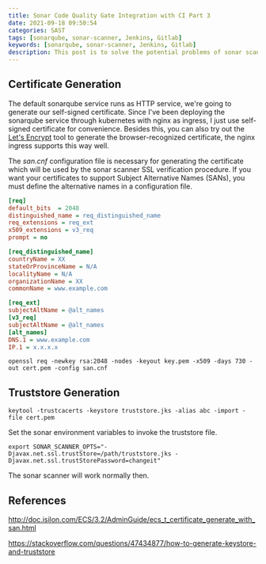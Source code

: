 ```yaml
---
title: Sonar Code Quality Gate Integration with CI Part 3
date: 2021-09-18 09:50:54
categories: SAST
tags: [sonarqube, sonar-scanner, Jenkins, Gitlab]
keywords: [sonarqube, sonar-scanner, Jenkins, Gitlab]
description: This post is to solve the potential problems of sonar scanner TLS verification, if the certificate in use is a self-signed certificate.
---
```

## Certificate Generation

The default sonarqube service runs as HTTP service, we're going to generate our self-signed certificate. Since I've been deploying the sonarqube service through kubernetes with nginx as ingress, I just use self-signed certificate for convenience. Besides this, you can also try out the [Let's Encrypt](https://letsencrypt.org/) tool to generate the browser-recognized certificate, the nginx ingress supports this way well.

The *san.cnf* configuration file is necessary for generating the certificate which will be used by the sonar scanner SSL verification procedure. If you want your certificates to support Subject Alternative Names (SANs), you must define the alternative names in a configuration file.

```ini
[req]
default_bits  = 2048
distinguished_name = req_distinguished_name
req_extensions = req_ext
x509_extensions = v3_req
prompt = no

[req_distinguished_name]
countryName = XX
stateOrProvinceName = N/A
localityName = N/A
organizationName = XX
commonName = www.example.com

[req_ext]
subjectAltName = @alt_names
[v3_req]
subjectAltName = @alt_names
[alt_names]
DNS.1 = www.example.com
IP.1 = x.x.x.x
```

```shell
openssl req -newkey rsa:2048 -nodes -keyout key.pem -x509 -days 730 -out cert.pem -config san.cnf
```

## Truststore Generation

```shell
keytool -trustcacerts -keystore truststore.jks -alias abc -import -file cert.pem
```

Set the sonar environment variables to invoke the truststore file.

```shell
export SONAR_SCANNER_OPTS="-Djavax.net.ssl.trustStore=/path/truststore.jks -Djavax.net.ssl.trustStorePassword=changeit"
```

The sonar scanner will work normally then.

## References

http://doc.isilon.com/ECS/3.2/AdminGuide/ecs_t_certificate_generate_with_san.html

https://stackoverflow.com/questions/47434877/how-to-generate-keystore-and-truststore